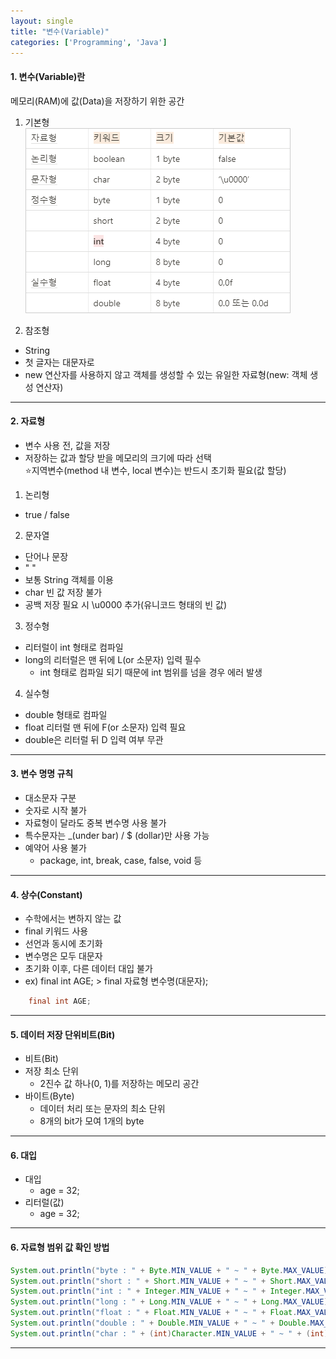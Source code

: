 ```yaml
---
layout: single
title: "변수(Variable)"
categories: ['Programming', 'Java']
---
```


#### 1. 변수(Variable)란   
메모리(RAM)에 값(Data)을 저장하기 위한 공간   
   
1) 기본형   
![Alt text](/assets/images/variable01.png)   
   
2) 참조형   
* String   
* 첫 글자는 대문자로   
* new 연산자를 사용하지 않고 객체를 생성할 수 있는 유일한 자료형(new: 객체 생성 연산자)   
   
* * *

#### 2. 자료형   
* 변수 사용 전, 값을 저장   
* 저장하는 값과 할당 받을 메모리의 크기에 따라 선택   
⭐지역변수(method 내 변수, local 변수)는 반드시 초기화 필요(값 할당)   
   
1) 논리형   
* true / false   
   

2) 문자열   
* 단어나 문장   
* " "   
* 보통 String 객체를 이용   
* char 빈 값 저장 불가   
* 공백 저장 필요 시 \u0000 추가(유니코드 형태의 빈 값)   
   
3) 정수형   
* 리터럴이 int 형태로 컴파일   
* long의 리터럴은 맨 뒤에 L(or 소문자) 입력 필수   
    * int 형태로 컴파일 되기 때문에 int 범위를 넘을 경우 에러 발생   
    
4) 실수형   
* double 형태로 컴파일   
* float 리터럴 맨 뒤에 F(or 소문자) 입력 필요   
* double은 리터럴 뒤 D 입력 여부 무관   
   
* * *
#### 3. 변수 명명 규칙   
* 대소문자 구분    
* 숫자로 시작 불가   
* 자료형이 달라도 중복 변수명 사용 불가   
* 특수문자는 _(under bar) / $ (dollar)만 사용 가능   
* 예약어 사용 불가   
    * package, int, break, case, false, void 등   
   
* * *
#### 4. 상수(Constant)
* 수학에서는 변하지 않는 값   
* final 키워드 사용   
* 선언과 동시에 초기화   
* 변수명은 모두 대문자   
* 초기화 이후, 다른 데이터 대입 불가   
* ex) final int AGE; > final 자료형 변수명(대문자);    
   
``` java
    final int AGE;
```   
   
* * *
#### 5. 데이터 저장 단위비트(Bit)
* 비트(Bit)
* 저장 최소 단위   
    * 2진수 값 하나(0, 1)를 저장하는 메모리 공간   
* 바이트(Byte)   
    * 데이터 처리 또는 문자의 최소 단위   
    * 8개의 bit가 모여 1개의 byte   
       
* * *
#### 6. 대입
* 대입   
    * age = 32;   
* 리터럴(값)   
    * age = 32;   
       
* * *
#### 6. 자료형 범위 값 확인 방법
``` java
System.out.println("byte : " + Byte.MIN_VALUE + " ~ " + Byte.MAX_VALUE);
System.out.println("short : " + Short.MIN_VALUE + " ~ " + Short.MAX_VALUE);
System.out.println("int : " + Integer.MIN_VALUE + " ~ " + Integer.MAX_VALUE);
System.out.println("long : " + Long.MIN_VALUE + " ~ " + Long.MAX_VALUE);
System.out.println("float : " + Float.MIN_VALUE + " ~ " + Float.MAX_VALUE);
System.out.println("double : " + Double.MIN_VALUE + " ~ " + Double.MAX_VALUE);
System.out.println("char : " + (int)Character.MIN_VALUE + " ~ " + (int)Character.MAX_VALUE);
```   

***